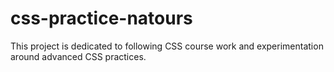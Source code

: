 # css-practice-natours

This project is dedicated to following CSS course work and experimentation around advanced CSS practices.